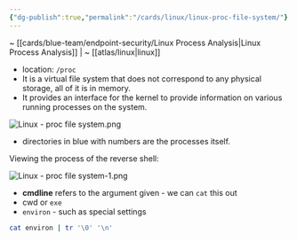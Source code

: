 ```yaml
---
{"dg-publish":true,"permalink":"/cards/linux/linux-proc-file-system/"}
---
```


~ [[cards/blue-team/endpoint-security/Linux Process Analysis\|Linux Process Analysis]] | ~ [[atlas/linux\|linux]]

- location: `/proc`
- It is a virtual file system that does not correspond to any physical storage, all of it is in memory.
- It provides an interface for the kernel to provide information on various running processes on the system.

![Linux -  proc file system.png](/img/user/cards/blue-team/endpoint-security/images/Linux%20-%20%20proc%20file%20system.png)
- directories in blue with numbers are the processes itself.

Viewing the process of the reverse shell:

![Linux -  proc file system-1.png](/img/user/cards/blue-team/endpoint-security/images/Linux%20-%20%20proc%20file%20system-1.png)
- **cmdline** refers to the argument given - we can `cat` this out
- cwd or `exe`
- `environ` - such as special settings

```bash
cat environ | tr '\0' '\n'
```

